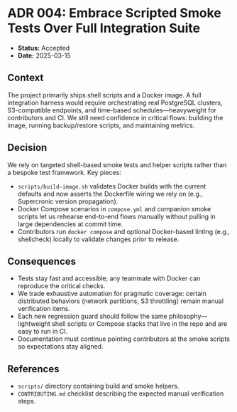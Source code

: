 # ADR 004: Embrace Scripted Smoke Tests Over Full Integration Suite

- **Status:** Accepted
- **Date:** 2025-03-15

## Context
The project primarily ships shell scripts and a Docker image. A full integration harness would require orchestrating real
PostgreSQL clusters, S3-compatible endpoints, and time-based schedules—heavyweight for contributors and CI. We still need
confidence in critical flows: building the image, running backup/restore scripts, and maintaining metrics.

## Decision
We rely on targeted shell-based smoke tests and helper scripts rather than a bespoke test framework. Key pieces:
- `scripts/build-image.sh` validates Docker builds with the current defaults and now asserts the Dockerfile wiring we rely
  on (e.g., Supercronic version propagation).
- Docker Compose scenarios in `compose.yml` and companion smoke scripts let us rehearse end-to-end flows manually without
  pulling in large dependencies at commit time.
- Contributors run `docker compose` and optional Docker-based linting (e.g., shellcheck) locally to validate changes prior
  to release.

## Consequences
- Tests stay fast and accessible; any teammate with Docker can reproduce the critical checks.
- We trade exhaustive automation for pragmatic coverage: certain distributed behaviors (network partitions, S3 throttling)
  remain manual verification items.
- Each new regression guard should follow the same philosophy—lightweight shell scripts or Compose stacks that live in the
  repo and are easy to run in CI.
- Documentation must continue pointing contributors at the smoke scripts so expectations stay aligned.

## References
- `scripts/` directory containing build and smoke helpers.
- `CONTRIBUTING.md` checklist describing the expected manual verification steps.
